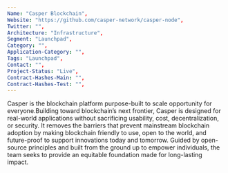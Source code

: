 ```yaml
---
Name: "Casper Blockchain",
Website: "https://github.com/casper-network/casper-node",
Twitter: "",
Architecture: "Infrastructure",
Segment: "Launchpad",
Category: "",
Application-Category: "",
Tags: "Launchpad",
Contact: "",
Project-Status: "Live",
Contract-Hashes-Main: "",
Contract-Hashes-Test: "",
---
```

<!--lang:en--> 
Casper is the blockchain platform purpose-built to scale opportunity for everyone.Building toward blockchain’s next frontier, Casper is designed for real-world applications without sacrificing usability, cost, decentralization, or security. It removes the barriers that prevent mainstream blockchain adoption by making blockchain friendly to use, open to the world, and future-proof to support innovations today and tomorrow. Guided by open-source principles and built from the ground up to empower individuals, the team seeks to provide an equitable foundation made for long-lasting impact.

<!--lang:es--] 
Casper es la plataforma blockchain diseñada específicamente para escalar oportunidades para todos. Construyendo hacia la próxima frontera de blockchain, Casper está diseñado para aplicaciones del mundo real sin sacrificar la usabilidad, el costo, la descentralización o la seguridad. Elimina las barreras que impiden la adopción de la cadena de bloques convencional al hacer que la cadena de bloques sea fácil de usar, abierta al mundo y preparada para el futuro para respaldar las innovaciones de hoy y de mañana. Guiado por principios de código abierto y construido desde cero para empoderar a las personas, el equipo busca proporcionar una base equitativa hecha para un impacto duradero.

<!--lang:de--] 
Casper ist die Blockchain-Plattform, die speziell entwickelt wurde, um Möglichkeiten für alle zu skalieren. Casper baut auf die nächste Blockchain-Grenze auf und ist für reale Anwendungen konzipiert, ohne die Benutzerfreundlichkeit, Kosten, Dezentralisierung oder Sicherheit zu opfern. Es beseitigt die Barrieren, die die Einführung von Mainstream-Blockchain verhindern, indem es Blockchain benutzerfreundlich, weltoffen und zukunftssicher macht, um Innovationen heute und morgen zu unterstützen. Geleitet von Open-Source-Prinzipien und von Grund auf aufgebaut, um Einzelpersonen zu stärken, versucht das Team, eine gerechte Grundlage für eine langfristige Wirkung zu schaffen.

<!--lang:fr--] 
Casper est la plate-forme blockchain spécialement conçue pour faire évoluer les opportunités pour tout le monde. Construisant vers la prochaine frontière de la blockchain, Casper est conçu pour les applications du monde réel sans sacrifier la convivialité, le coût, la décentralisation ou la sécurité. Il supprime les obstacles qui empêchent l'adoption de la blockchain grand public en rendant la blockchain conviviale à utiliser, ouverte sur le monde et pérenne pour soutenir les innovations d'aujourd'hui et de demain. Guidée par des principes open source et construite à partir de zéro pour autonomiser les individus, l'équipe cherche à fournir une base équitable conçue pour un impact durable.

<!--lang:pl--] 
Casper to platforma blockchain stworzona z myślą o skalowaniu możliwości dla wszystkich. Opierając się na kolejnej granicy blockchain, Casper jest przeznaczony do zastosowań w świecie rzeczywistym bez poświęcania użyteczności, kosztów, decentralizacji lub bezpieczeństwa. Usuwa bariery, które uniemożliwiają przyjęcie blockchainu do głównego nurtu, czyniąc blockchain przyjaznym w użyciu, otwartym na świat i przyszłościowym, aby wspierać innowacje dziś i jutro. Kierując się zasadami open source i zbudowanym od podstaw w celu wzmocnienia jednostek, zespół stara się zapewnić sprawiedliwy fundament stworzony z myślą o długotrwałym wpływie.

<!--lang:uk--] 
Casper — це блокчейн-платформа, спеціально створена для масштабування можливостей для кожного. Будуючи наступним рубежем блокчейну, Casper розроблено для реальних додатків без шкоди для зручності використання, вартості, децентралізації чи безпеки. Він усуває бар’єри, які перешкоджають масовому прийняттю блокчейну, роблячи блокчейн зручним для використання, відкритим для світу та перспективним для підтримки інновацій сьогодні та завтра. Керуючись принципами відкритого коду та будуючись з нуля, щоб розширити можливості окремих людей, команда прагне створити справедливу основу для тривалого впливу.

[!--lang:*-->  
